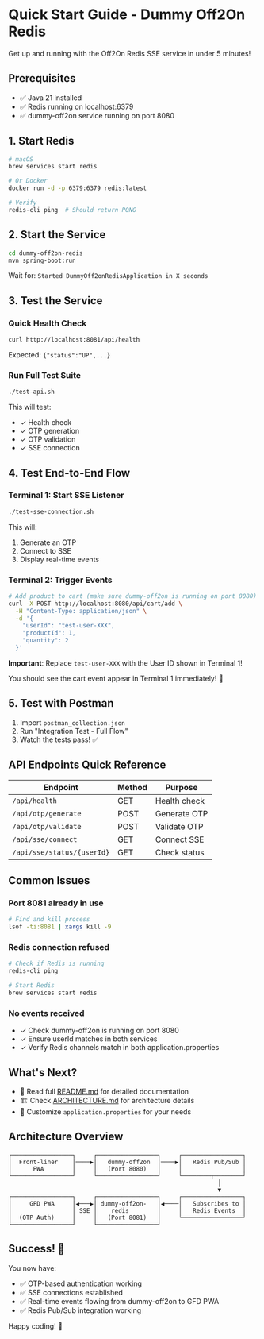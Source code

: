 # Quick Start Guide - Dummy Off2On Redis

Get up and running with the Off2On Redis SSE service in under 5 minutes!

## Prerequisites

- ✅ Java 21 installed
- ✅ Redis running on localhost:6379
- ✅ dummy-off2on service running on port 8080

## 1. Start Redis

```bash
# macOS
brew services start redis

# Or Docker
docker run -d -p 6379:6379 redis:latest

# Verify
redis-cli ping  # Should return PONG
```

## 2. Start the Service

```bash
cd dummy-off2on-redis
mvn spring-boot:run
```

Wait for: `Started DummyOff2onRedisApplication in X seconds`

## 3. Test the Service

### Quick Health Check

```bash
curl http://localhost:8081/api/health
```

Expected: `{"status":"UP",...}`

### Run Full Test Suite

```bash
./test-api.sh
```

This will test:
- ✓ Health check
- ✓ OTP generation
- ✓ OTP validation
- ✓ SSE connection

## 4. Test End-to-End Flow

### Terminal 1: Start SSE Listener

```bash
./test-sse-connection.sh
```

This will:
1. Generate an OTP
2. Connect to SSE
3. Display real-time events

### Terminal 2: Trigger Events

```bash
# Add product to cart (make sure dummy-off2on is running on port 8080)
curl -X POST http://localhost:8080/api/cart/add \
  -H "Content-Type: application/json" \
  -d '{
    "userId": "test-user-XXX",
    "productId": 1,
    "quantity": 2
  }'
```

**Important**: Replace `test-user-XXX` with the User ID shown in Terminal 1!

You should see the cart event appear in Terminal 1 immediately! 🎉

## 5. Test with Postman

1. Import `postman_collection.json`
2. Run "Integration Test - Full Flow"
3. Watch the tests pass! ✅

## API Endpoints Quick Reference

| Endpoint | Method | Purpose |
|----------|--------|---------|
| `/api/health` | GET | Health check |
| `/api/otp/generate` | POST | Generate OTP |
| `/api/otp/validate` | POST | Validate OTP |
| `/api/sse/connect` | GET | Connect SSE |
| `/api/sse/status/{userId}` | GET | Check status |

## Common Issues

### Port 8081 already in use
```bash
# Find and kill process
lsof -ti:8081 | xargs kill -9
```

### Redis connection refused
```bash
# Check if Redis is running
redis-cli ping

# Start Redis
brew services start redis
```

### No events received
- ✓ Check dummy-off2on is running on port 8080
- ✓ Ensure userId matches in both services
- ✓ Verify Redis channels match in both application.properties

## What's Next?

- 📖 Read full [README.md](README.md) for detailed documentation
- 🏗️ Check [ARCHITECTURE.md](ARCHITECTURE.md) for architecture details
- 🔧 Customize `application.properties` for your needs

## Architecture Overview

```
┌─────────────────┐     ┌─────────────────┐     ┌─────────────────┐
│  Front-liner    │────▶│   dummy-off2on  │────▶│   Redis Pub/Sub │
│      PWA        │     │   (Port 8080)   │     │                 │
└─────────────────┘     └─────────────────┘     └────────┬────────┘
                                                           │
                                                           ▼
┌─────────────────┐     ┌─────────────────┐     ┌─────────────────┐
│     GFD PWA     │◀───▶│ dummy-off2on-   │◀────│   Subscribes to │
│                 │ SSE │    redis        │     │   Redis Events  │
│  (OTP Auth)     │     │   (Port 8081)   │     └─────────────────┘
└─────────────────┘     └─────────────────┘
```

## Success! 🎊

You now have:
- ✅ OTP-based authentication working
- ✅ SSE connections established
- ✅ Real-time events flowing from dummy-off2on to GFD PWA
- ✅ Redis Pub/Sub integration working

Happy coding! 🚀

